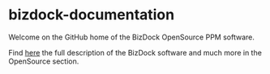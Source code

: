 # bizdock-documentation
Welcome on the GitHub home of the BizDock OpenSource PPM software.

Find <a href="https://help.bizdock.io/doku.php">here</a> the full description of the BizDock software and much more in the OpenSource section.
